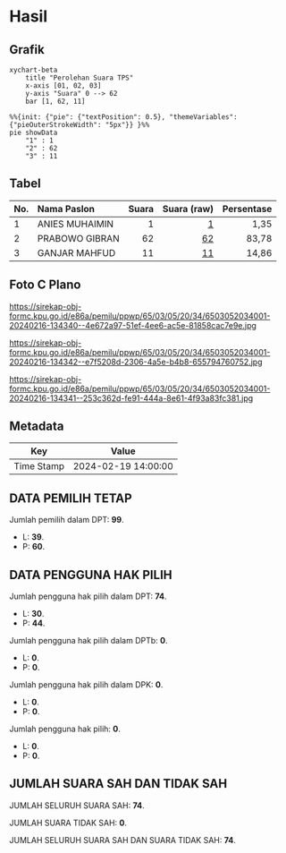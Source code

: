 # Hasil

## Grafik

```mermaid
xychart-beta
    title "Perolehan Suara TPS"
    x-axis [01, 02, 03]
    y-axis "Suara" 0 --> 62
    bar [1, 62, 11]
```

```mermaid
%%{init: {"pie": {"textPosition": 0.5}, "themeVariables": {"pieOuterStrokeWidth": "5px"}} }%%
pie showData
    "1" : 1
    "2" : 62
    "3" : 11
```

## Tabel

| No. | Nama Paslon    | Suara | Suara (raw) | Persentase |
|:--- |:-------------- | -----:| -----------:| ----------:|
| 1   | ANIES MUHAIMIN | 1     | [1][p-1]    | 1,35       |
| 2   | PRABOWO GIBRAN | 62    | [62][p-2]   | 83,78      |
| 3   | GANJAR MAHFUD  | 11    | [11][p-3]   | 14,86      |


[p-1]: https://github.com/gigit-pemilu/pemilu-2024-65-kalimantan-utara/blob/main/pilpres/hitung-suara/sub/65-kalimantan-utara/sub/03-nunukan/sub/05-krayan/sub/2034-buduk-tumu/sub/001-tps/sub/paslon-1.txt
[p-2]: https://github.com/gigit-pemilu/pemilu-2024-65-kalimantan-utara/blob/main/pilpres/hitung-suara/sub/65-kalimantan-utara/sub/03-nunukan/sub/05-krayan/sub/2034-buduk-tumu/sub/001-tps/sub/paslon-2.txt
[p-3]: https://github.com/gigit-pemilu/pemilu-2024-65-kalimantan-utara/blob/main/pilpres/hitung-suara/sub/65-kalimantan-utara/sub/03-nunukan/sub/05-krayan/sub/2034-buduk-tumu/sub/001-tps/sub/paslon-3.txt

## Foto C Plano

https://sirekap-obj-formc.kpu.go.id/e86a/pemilu/ppwp/65/03/05/20/34/6503052034001-20240216-134340--4e672a97-51ef-4ee6-ac5e-81858cac7e9e.jpg

https://sirekap-obj-formc.kpu.go.id/e86a/pemilu/ppwp/65/03/05/20/34/6503052034001-20240216-134342--e7f5208d-2306-4a5e-b4b8-655794760752.jpg

https://sirekap-obj-formc.kpu.go.id/e86a/pemilu/ppwp/65/03/05/20/34/6503052034001-20240216-134341--253c362d-fe91-444a-8e61-4f93a83fc381.jpg


## Metadata

| Key        | Value               |
| ---------- | ------------------- |
| Time Stamp | 2024-02-19 14:00:00 |


## DATA PEMILIH TETAP

Jumlah pemilih dalam DPT: **99**.
 * L: **39**.
 * P: **60**.

## DATA PENGGUNA HAK PILIH

Jumlah pengguna hak pilih dalam DPT: **74**.
 * L: **30**.
 * P: **44**.

Jumlah pengguna hak pilih dalam DPTb: **0**.
 * L: **0**.
 * P: **0**.

Jumlah pengguna hak pilih dalam DPK: **0**.
 * L: **0**.
 * P: **0**.

Jumlah pengguna hak pilih: **0**.
 * L: **0**.
 * P: **0**.

## JUMLAH SUARA SAH DAN TIDAK SAH

JUMLAH SELURUH SUARA SAH: **74**.

JUMLAH SUARA TIDAK SAH: **0**.

JUMLAH SELURUH SUARA SAH DAN SUARA TIDAK SAH: **74**.


